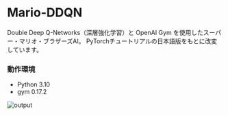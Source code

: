 # Mario-DDQN
Double Deep Q-Networks（深層強化学習）と OpenAI Gym を使用したスーパー・マリオ・ブラザーズAI。
PyTorchチュートリアルの日本語版をもとに改変しています。

### 動作環境
- Python 3.10
- gym 0.17.2

![output](https://github.com/sakusaku3939/mario-ddqn/assets/53967490/4837dda7-0603-4a9c-a5d2-f9b50e826aca)
